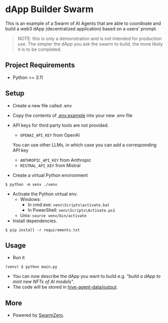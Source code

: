# dApp Builder Swarm

This is an example of a Swarm of AI Agents that are able to coordinate and build a web3 dApp (decentralized application) based on a users' prompt.

> NOTE: this is only a demonstration and is not intended for production use. The simpler the dApp you ask the swarm to build, the more likely it is to be completed.


## Project Requirements
- Python >= 3.11

## Setup
- Create a new file called .env
- Copy the contents of [.env.example](.env.example) into your new .env file
- API keys for third party tools are not provided.
  - `OPENAI_API_KEY` from OpenAI
  
  You can use other LLMs, in which case you can add a corresponding API key
  - `ANTHROPIC_API_KEY` from Anthropic
  - `MISTRAL_API_KEY` from Mistral 
- Create a virtual Python environment
```
$ python -m venv ./venv
```
- Activate the Python virtual env.
  - Windows:
    - In cmd.exe: `venv\Scripts\activate.bat`
    - In PowerShell: `venv\Scripts\Activate.ps1`
  - Unix: `source venv/bin/activate`
- Install dependencies.
```
$ pip install -r requirements.txt
```


## Usage
- Run it
```
(venv) $ python main.py
```
- You can now describe the dApp you want to build e.g. *"build a dApp to mint new NFTs of AI models"*.
- The code will be stored in [hive-agent-data/output](./hive-agent-data/output).


## More
- Powered by [SwarmZero](https://swarmzero.ai).
